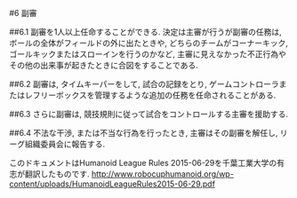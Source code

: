 #6 副審

##6.1
副審を1人以上任命することができる. 決定は主審が行うが副審の任務は, ボールの全体がフィールドの外に出たときや, どちらのチームがコーナーキック, ゴールキックまたはスローインを行うのかなど, 主審に見えなかった不正行為やその他の出来事が起きたときに合図をすることである.

##6.2
副審は, タイムキーパーをして, 試合の記録をとり, ゲームコントローラまたはレフリーボックスを管理するような追加の任務を任命されることがある.

##6.3
さらに副審は, 競技規則に従って試合をコントロールする主審を援助する.

##6.4
不法な干渉, または不当な行為を行ったとき, 主審はその副審を解任し, リーグ組織委員会に報告する.

このドキュメントはHumanoid League Rules 2015-06-29を千葉工業大学の有志が翻訳したものです.
<http://www.robocuphumanoid.org/wp-content/uploads/HumanoidLeagueRules2015-06-29.pdf>
